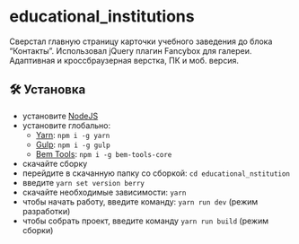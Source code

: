 # educational_institutions

Сверстал главную страницу карточки учебного заведения до блока “Контакты”.
Использовал jQuery плагин Fancybox для галереи.
Адаптивная и кроссбраузерная верстка, ПК и моб. версия.


## :hammer_and_wrench: Установка
* установите [NodeJS](https://nodejs.org/en/)
* установите глобально:
    * [Yarn](https://yarnpkg.com/getting-started): ```npm i -g yarn```
    * [Gulp](https://gulpjs.com/): ```npm i -g gulp```
    * [Bem Tools](https://www.npmjs.com/package/bem-tools-core): ```npm i -g bem-tools-core```
* скачайте сборку
* перейдите в скачанную папку со сборкой: ```cd educational_nstitution```
* введите ```yarn set version berry```
* скачайте необходимые зависимости: ```yarn```
* чтобы начать работу, введите команду: ```yarn run dev``` (режим разработки)
* чтобы собрать проект, введите команду ```yarn run build``` (режим сборки)
